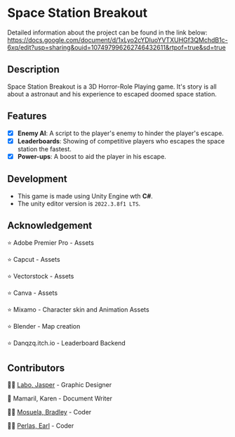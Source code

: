 # Space Station Breakout
Detailed information about the project can be found in the link below: 
https://docs.google.com/document/d/1xLyo2cYDluoYVTXUHGf3QMchdB1c-6xq/edit?usp=sharing&ouid=107497996262746432611&rtpof=true&sd=true

## Description
Space Station Breakout is a 3D Horror-Role Playing game. It's story is all about a astronaut and his experience to escaped doomed space station.

## Features
- [x] **Enemy AI**: A script to the player's enemy to hinder the player's escape.
- [x] **Leaderboards**: Showing of competitive players who escapes the space station the fastest.
- [x] **Power-ups**: A boost to aid the player in his escape.

## Development
- This game is made using Unity Engine wth **C#**.
- The unity editor version is `2022.3.8f1 LTS`.

## Acknowledgement
:star: Adobe Premier Pro - Assets

:star: Capcut - Assets

:star: Vectorstock - Assets

:star: Canva - Assets

:star: Mixamo - Character skin and Animation Assets

:star: Blender - Map creation

:star: Danqzq.itch.io - Leaderboard Backend

## Contributors

🧑‍🎨    [Labo, Jasper](https://github.com/JasperLabo) - Graphic Designer

📝      Mamaril, Karen - Document Writer

👨‍💻      [Mosuela, Bradley](https://github.com/bradPDev) - Coder

👨‍💻      [Perlas, Earl](https://github.com/RaelpsNinvect) - Coder
